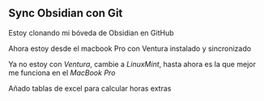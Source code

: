 ## Sync Obsidian con Git

Estoy clonando mi bóveda de Obsidian en GitHub

Ahora estoy desde el macbook Pro con Ventura instalado y sincronizado

Ya no estoy con *Ventura*, cambie a *LinuxMint*, hasta ahora es la que mejor me funciona en el   *_MacBook Pro_* 

Añado tablas de excel para calcular horas extras